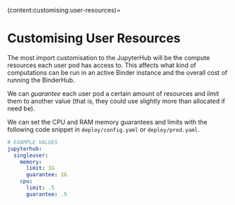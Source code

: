 (content:customising:user-resources)=
# Customising User Resources

The most import customisation to the JupyterHub will be the compute resources each user pod has access to.
This affects what kind of computations can be run in an active Binder instance and the overall cost of running the BinderHub.

We can _guarantee_ each user pod a certain amount of resources and _limit_ them to another value (that is, they could use slightly more than allocated if need be).

We can set the CPU and RAM memory guarantees and limits with the following code snippet in `deploy/config.yaml` or `deploy/prod.yaml`.

```yaml
# EXAMPLE VALUES
jupyterhub:
  singleuser:
    memory:
      limit: 1G
      guarantee: 1G
    cpu:
      limit: .5
      guarantee: .5
```
